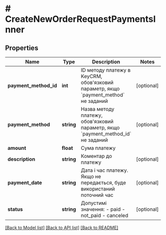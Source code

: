 # # CreateNewOrderRequestPaymentsInner

## Properties

Name | Type | Description | Notes
------------ | ------------- | ------------- | -------------
**payment_method_id** | **int** | ID методу платежу в KeyCRM, обов&#39;язковий параметр, якщо &#x60;payment_method&#x60; не заданий | [optional]
**payment_method** | **string** | Назва методу платежу, обов&#39;язковий параметр, якщо &#x60;payment_method_id&#x60; не заданий | [optional]
**amount** | **float** | Сума платежу |
**description** | **string** | Коментар до платежу | [optional]
**payment_date** | **string** | Дата і час платежу. Якщо не передається, буде використаний поточний час | [optional]
**status** | **string** | Допустимі значення:  - paid  - not_paid  - canceled | [optional]

[[Back to Model list]](../../README.md#models) [[Back to API list]](../../README.md#endpoints) [[Back to README]](../../README.md)
